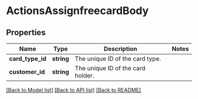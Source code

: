# ActionsAssignfreecardBody

## Properties
Name | Type | Description | Notes
------------ | ------------- | ------------- | -------------
**card_type_id** | **string** | The unique ID of the card type. | 
**customer_id** | **string** | The unique ID of the card holder. | 

[[Back to Model list]](../../README.md#documentation-for-models) [[Back to API list]](../../README.md#documentation-for-api-endpoints) [[Back to README]](../../README.md)

